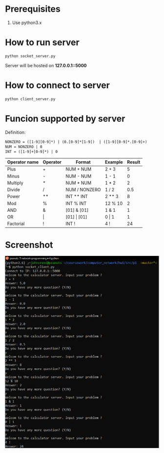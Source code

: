 # Prerequisites

1. Use python3.x

# How to run server

```python
python socket_server.py
```

Server will be hosted on **127.0.0.1::5000**

# How to connect to server

```python
python client_server.py
```

# Funcion supported by server

Definition:
```text
NONZERO = ([1-9][0-9]*) | (0.[0-9]*[1-9])  | ([1-9][0-9]*.[0-9]+)
NUM = NONZERO | 0
INT = ([1-9]+[0-9]*) | 0
```

| Operator name | Operator | Format | Example |  Result |
|---------------|----------|--------|---------|---------|
| Plus | + | NUM + NUM | 2 + 3 | 5 |
| Minus | - | NUM - NUM | 1 - 1 | 0 |
| Multiply | * | NUM * NUM | 1 * 2 | 2 |
| Divide | / | NUM / NONZERO | 1 / 2 | 0.5 |
| Power | ** | INT ** INT | 2 ** 3 | 8 |
| Mod | % | INT % INT | 12 % 10 | 2 |
| AND | & | \[01\] & \[01\] | 1 & 1 | 1 |
| OR | \| | \[01\] \| \[01\] | 0 \| 1 | 1 |
| Factorial | ! | INT ! | 4 ! | 24 |

# Screenshot

![alt text](https://github.com/johncreed/computer_network_hw1/blob/master/src/p1/p1-screanshot.png)

